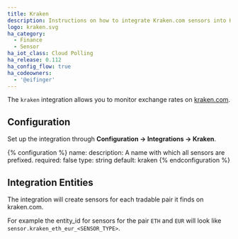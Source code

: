 ```yaml
---
title: Kraken
description: Instructions on how to integrate Kraken.com sensors into Home Assistant.
logo: kraken.svg
ha_category:
  - Finance
  - Sensor
ha_iot_class: Cloud Polling
ha_release: 0.112
ha_config_flow: true
ha_codeowners:
  - '@eifinger'
---
```


The `kraken` integration allows you to monitor exchange rates on [kraken.com](https://www.kraken.com/).

## Configuration

Set up the integration through **Configuration -> Integrations -> Kraken**.

{% configuration %}
name:
  description: A name with which all sensors are prefixed.
  required: false
  type: string
  default: kraken
{% endconfiguration %}

## Integration Entities

The integration will create sensors for each tradable pair it finds on kraken.com.

For example the entity_id for sensors for the pair `ETH` and `EUR` will look like `sensor.kraken_eth_eur_<SENSOR_TYPE>`.
